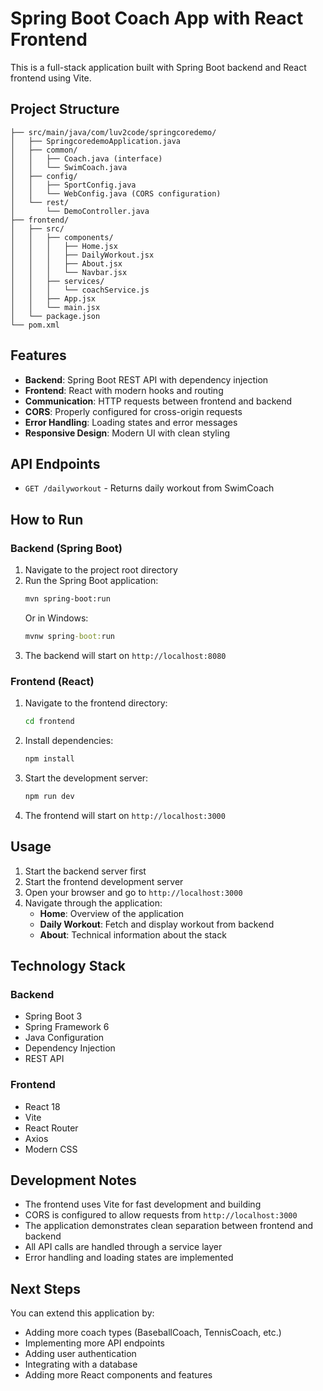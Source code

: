 # Spring Boot Coach App with React Frontend

This is a full-stack application built with Spring Boot backend and React
frontend using Vite.

## Project Structure

```
├── src/main/java/com/luv2code/springcoredemo/
│   ├── SpringcoredemoApplication.java
│   ├── common/
│   │   ├── Coach.java (interface)
│   │   └── SwimCoach.java
│   ├── config/
│   │   ├── SportConfig.java
│   │   └── WebConfig.java (CORS configuration)
│   └── rest/
│       └── DemoController.java
├── frontend/
│   ├── src/
│   │   ├── components/
│   │   │   ├── Home.jsx
│   │   │   ├── DailyWorkout.jsx
│   │   │   ├── About.jsx
│   │   │   └── Navbar.jsx
│   │   ├── services/
│   │   │   └── coachService.js
│   │   ├── App.jsx
│   │   └── main.jsx
│   └── package.json
└── pom.xml
```

## Features

- **Backend**: Spring Boot REST API with dependency injection
- **Frontend**: React with modern hooks and routing
- **Communication**: HTTP requests between frontend and backend
- **CORS**: Properly configured for cross-origin requests
- **Error Handling**: Loading states and error messages
- **Responsive Design**: Modern UI with clean styling

## API Endpoints

- `GET /dailyworkout` - Returns daily workout from SwimCoach

## How to Run

### Backend (Spring Boot)

1. Navigate to the project root directory
2. Run the Spring Boot application:
   ```bash
   mvn spring-boot:run
   ```
   Or in Windows:
   ```cmd
   mvnw spring-boot:run
   ```
3. The backend will start on `http://localhost:8080`

### Frontend (React)

1. Navigate to the frontend directory:

   ```bash
   cd frontend
   ```

2. Install dependencies:

   ```bash
   npm install
   ```

3. Start the development server:

   ```bash
   npm run dev
   ```

4. The frontend will start on `http://localhost:3000`

## Usage

1. Start the backend server first
2. Start the frontend development server
3. Open your browser and go to `http://localhost:3000`
4. Navigate through the application:
   - **Home**: Overview of the application
   - **Daily Workout**: Fetch and display workout from backend
   - **About**: Technical information about the stack

## Technology Stack

### Backend

- Spring Boot 3
- Spring Framework 6
- Java Configuration
- Dependency Injection
- REST API

### Frontend

- React 18
- Vite
- React Router
- Axios
- Modern CSS

## Development Notes

- The frontend uses Vite for fast development and building
- CORS is configured to allow requests from `http://localhost:3000`
- The application demonstrates clean separation between frontend and backend
- All API calls are handled through a service layer
- Error handling and loading states are implemented

## Next Steps

You can extend this application by:

- Adding more coach types (BaseballCoach, TennisCoach, etc.)
- Implementing more API endpoints
- Adding user authentication
- Integrating with a database
- Adding more React components and features

